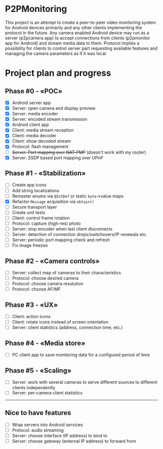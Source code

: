 # P2PMonitoring
This project is an attempt to create a peer-to-peer video monitoring system for Android devices primarily and any other clients implementing the protocol in the future. Any camera enabled Android device may run as a server (p2pcamera app) to accept connections from clients (p2pmonitor app for Android) and stream media data to them. Protocol implies a possibility for clients to control server part requesting available features and managing the camera parameters as if it was local.


# Project plan and progress
## Phase #0 - «POC»
- [x] Android server app
- [x] Server: open camera and display preview
- [x] Server: media encoder
- [x] Server: encoded stream transmission
- [x] Android client app
- [x] Client: media stream reception
- [x] Client: media decoder
- [x] Client: show decoded stream
- [x] Protocol: flash management
- [ ] ~~Server: Port mapping over NAT-PMP~~ (doesn't work with my router)
- [x] Server: SSDP based port mapping over UPnP
## Phase #1 - «Stabilization»
- [ ] Create app icons
- [ ] Add string localizations
- [ ] Remaster enums via `@IntDef` or static `byte`->value maps
- [x] Refactor `Message` acquisition via `obtain()`
- [ ] Secure transport layer
- [ ] Create unit tests 
- [ ] Client: control frame rotation
- [ ] Protocol: capture (high-res) photo
- [ ] Server: stop encoder when last client disconnects
- [ ] Server: detection of connection drops/switchovers/IP renewals etc.
- [ ] Server: periodic port mapping check and refresh
- [ ] Fix image freezes 
## Phase #2 - «Camera controls»
- [ ] Server: collect map of cameras to their characteristics
- [ ] Protocol: choose desired camera
- [ ] Protocol: choose camera resolution
- [ ] Protocol: choose AF/MF
## Phase #3 - «UX»
- [ ] Client: action icons
- [ ] Client: rotate icons instead of screen orientation
- [ ] Server: client statistics (address, connection time, etc.)
## Phase #4 - «Media store»
- [ ] PC client app to save monitoring data for a configured period of time
## Phase #5 - «Scaling»
- [ ] Server: work with several cameras to serve different sources to different clients independently
- [ ] Server: per-camera client statistics
---
## Nice to have features
- [ ] Wrap servers into Android services
- [ ] Protocol: audio streaming
- [ ] Server: choose interface (IP address) to bind to
- [ ] Server: choose gateway (external IP address) to forward from 
